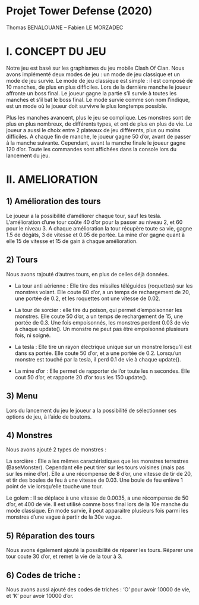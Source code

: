 # Projet Tower Defense (2020)

Thomas BENALOUANE – Fabien LE MORZADEC


# I. CONCEPT DU JEU

Notre jeu est basé sur les graphismes du jeu mobile Clash Of Clan.
Nous avons implémenté deux modes de jeu : un mode de jeu classique et un mode de jeu survie.
Le mode de jeu classique est simple : il est composé de 10 manches, de plus en plus difficiles.
Lors de la dernière manche le joueur affronte un boss final.
Le joueur gagne la partie s’il survie à toutes les manches et s’il bat le boss final.
Le mode survie comme son nom l’indique, est un mode où le joueur doit survivre le plus longtemps possible.


Plus les manches avancent, plus le jeu se complique.
Les monstres sont de plus en plus nombreux, de différents types, et ont de plus en plus de vie.
Le joueur a aussi le choix entre 2 plateaux de jeu différents, plus ou moins difficiles.
A chaque fin de manche, le joueur gagne 50 d’or, avant de passer à la manche suivante.
Cependant, avant la manche finale le joueur gagne 120 d’or.
Toute les commandes sont affichées dans la console lors du lancement du jeu.


# II. AMELIORATION

## 1)	Amélioration des tours
Le joueur a la possibilité d’améliorer chaque tour, sauf les tesla.
L’amélioration d’une tour coûte 40 d’or pour la passer au niveau 2, et 60 pour le niveau 3.
A chaque amélioration la tour récupère toute sa vie, gagne 1.5 de dégâts, 3 de vitesse et 0.05 de portée.
La mine d’or gagne quant à elle 15 de vitesse et 15 de gain à chaque amélioration.

## 2)	Tours
Nous avons rajouté d’autres tours, en plus de celles déjà données.

- La tour anti aérienne : Elle tire des missiles téléguides (roquettes) sur les monstres volant.
Elle coute 60 d’or, a un temps de rechargement de 20, une portée de 0.2, et les roquettes ont une vitesse de 0.02.

- La tour de sorcier : elle tire du poison, qui permet d’empoisonner les monstres.
Elle coute 50 d’or, a un temps de rechargement de 15, une portée de 0.3.
Une fois empoisonnés, les monstres perdent 0.03 de vie à chaque update().
Un monstre ne peut pas être empoisonné plusieurs fois, ni soigné.

- La tesla : Elle tire un rayon électrique unique sur un monstre lorsqu’il est dans sa portée.
Elle coute 50 d’or, et a une portée de 0.2. Lorsqu’un monstre est touché par la tesla, il perd 0.1 de vie à chaque update().

- La mine d’or : Elle permet de rapporter de l’or toute les n secondes.
Elle cout 50 d’or, et rapporte 20 d’or tous les 150 update().

## 3)	Menu
Lors du lancement du jeu le joueur a la possibilité de sélectionner ses options de jeu, à l’aide de boutons.

## 4)	Monstres
Nous avons ajouté 2 types de monstres :

La sorcière : Elle a les mêmes caractéristiques que les monstres terrestres (BaseMonster).
Cependant elle peut tirer sur les tours voisines (mais pas sur les mine d’or).
Elle a une récompense de 8 d’or, une vitesse de tir de 20, et tir des boules de feu à une vitesse de 0.03.
Une boule de feu enlève 1 point de vie lorsqu’elle touche une tour.


Le golem : Il se déplace à une vitesse de 0.0035, a une récompense de 50 d’or, et 400 de vie.
Il est utilisé comme boss final lors de la 10e manche du mode classique.
En mode survie, il peut apparaitre plusieurs fois parmi les monstres d’une vague à partir de la 30e vague.

## 5)	Réparation des tours
Nous avons également ajouté la possibilité de réparer les tours.
Réparer une tour coute 30 d’or, et remet la vie de la tour à 3.

## 6)	Codes de triche :
Nous avons aussi ajouté des codes de triches :
‘O’ pour avoir 10000 de vie, et ‘K’ pour avoir 10000 d’or.

